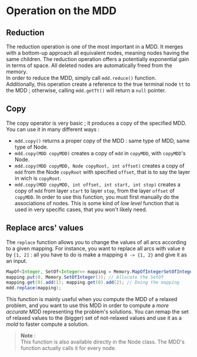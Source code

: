 # Operation on the MDD

## Reduction
The reduction operation is one of the most important in a MDD. It merges with a bottom-up approach all equivalent nodes, meaning nodes having the same children. The reduction operation offers a potentially exponential gain in terms of space. All deleted nodes are automatically freed from the memory.  
In order to reduce the MDD, simply call `mdd.reduce()` function.  
Additionally, this operation create a reference to the true terminal node `tt` to the MDD ; otherwise, calling `mdd.getTt()` will return a `null` pointer.

## Copy
The copy operator is very basic ; it produces a copy of the specified MDD. You can use it in many different ways :
* `mdd.copy()` returns a proper copy of the MDD : same type of MDD, same type of Node.
* `mdd.copy(MDD copyMDD)` creates a copy of `mdd` in `copyMDD`, with `copyMDD`'s Node. 
* `mdd.copy(MDD copyMDD, Node copyRoot, int offset)` creates a copy of `mdd` from the Node `copyRoot` with specified `offset`, that is to say the layer in wich is `copyRoot`.
* `mdd.copy(MDD copyMDD, int offset, int start, int stop)` creates a copy of `mdd` from layer `start` to layer `stop`, from the layer `offset` of `copyMDD`. In order to use this function, you must first manually do the associations of nodes. This is some kind of _low level_ function that is used in very specific cases, that you won't likely need.

## Replace arcs' values
The `replace` function allows you to change the values of all arcs according to a given mapping. For instance, you want to replace all arcs with value `0` by `[1, 2]` : all you have to do is make a mapping `0 -> {1, 2}` and give it as an input.
```java
MapOf<Integer, SetOf<Integer>> mapping = Memory.MapOfIntegerSetOfInteger(); // Allocate the MapOf
mapping.put(0, Memory.SetOfInteger()); // Allocate the SetOf
mapping.get(0).add(1); mapping.get(0).add(2); // Doing the mapping
mdd.replace(mapping);
```

This function is mainly useful when you compute the MDD of a relaxed problem, and you want to use this MDD in order to compute a _more accurate_ MDD representing the problem's solutions. You can remap the set of relaxed values to the (bigger) set of not-relaxed values and use it as a _mold_ to faster compute a solution.

> **Note** :  
> This function is also available directly in the Node class. The MDD's function actually calls it for every node.
